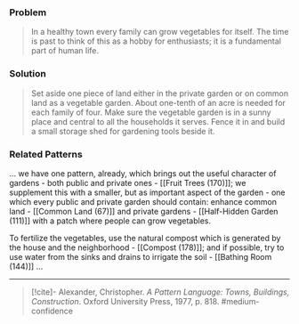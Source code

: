 ### Problem
>In a healthy town every family can grow vegetables for itself. The time is past to think of this as a hobby for enthusiasts; it is a fundamental part of human life.

### Solution
>Set aside one piece of land either in the private garden or on common land as a vegetable garden. About one-tenth of an acre is needed for each family of four. Make sure the vegetable garden is in a sunny place and central to all the households it serves. Fence it in and build a small storage shed for gardening tools beside it.

### Related Patterns
... we have one pattern, already, which brings out the useful character of gardens - both public and private ones - [[Fruit Trees (170)]]; we supplement this with a smaller, but as important aspect of the garden - one which every public and private garden should contain: enhance common land - [[Common Land (67)]] and private gardens - [[Half-Hidden Garden (111)]] with a patch where people can grow vegetables.

To fertilize the vegetables, use the natural compost which is generated by the house and the neighborhood - [[Compost (178)]]; and if possible, try to use water from the sinks and drains to irrigate the soil - [[Bathing Room (144)]] ...

---

> [!cite]- Alexander, Christopher. _A Pattern Language: Towns, Buildings, Construction_. Oxford University Press, 1977, p. 818.
> #medium-confidence 